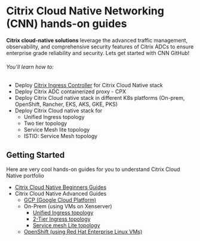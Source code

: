 
# Citrix Cloud Native Networking (CNN) hands-on guides
**Citrix cloud-native solutions** leverage the advanced traffic management, observability, and comprehensive security features of Citrix ADCs to ensure enterprise grade reliability and security. Lets get started with CNN GitHub!

###### You’ll learn how to:
* Deploy [Citrix Ingress Controller](https://github.com/citrix/citrix-k8s-ingress-controller) for Citrix Cloud Native stack
* Deploy Citrix ADC containerized proxy - CPX
* Deploy Citrix Cloud native stack in different K8s platforms (On-prem, OpenShift, Rancher, EKS, AKS, GKE, PKS)
* Deploy Citrix Cloud native stack for 
  * Unified Ingress topology
  * Two tier topology
  * Service Mesh lite topology
  * ISTIO: Service Mesh topology

## Getting Started
Here are very cool hands-on guides for you to understand Citrix Cloud Native portfolio
* [Citrix Cloud Native Beginners Guides](https://github.com/citrix/cloud-native-getting-started/tree/master/beginners-guide)
* Citrix Cloud Native Advanced Guides
  * [GCP (Google Cloud Platform)](https://github.com/citrix/example-cpx-vpx-for-kubernetes-2-tier-microservices/edit/master/gcp)
  * On-Prem (using VMs on Xenserver)
    * [Unified Ingress topology](https://github.com/citrix/cloud-native-getting-started/tree/master/on-prem/Unified-Ingress)
    * [2-Tier Ingress topology](https://github.com/citrix/cloud-native-getting-started/tree/master/on-prem/2-Tier-deployment)
    * [Service mesh Lite topology](https://github.com/citrix/example-cpx-vpx-for-kubernetes-2-tier-microservices/edit/master/on-prem)
  * [OpenShift (using Red Hat Enterprise Linux VMs)](https://github.com/citrix/example-cpx-vpx-for-kubernetes-2-tier-microservices/tree/master/openshift)

